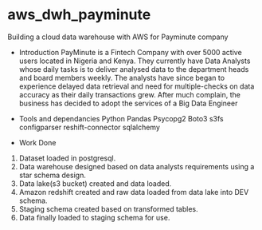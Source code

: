 # aws_dwh_payminute
Building a cloud data warehouse with AWS for Payminute company

- Introduction
PayMinute is a Fintech Company with over 5000 active users located in Nigeria and Kenya. They currently have Data Analysts whose daily tasks is to deliver analysed data to the department heads and board members weekly.
The analysts have since began to experience delayed data retrieval and need for multiple-checks on data accuracy as their daily transactions grew. After much complain, the business has decided to adopt the services of a Big Data Engineer


- Tools and dependancies
Python
Pandas
Psycopg2
Boto3
s3fs
configparser
reshift-connector
sqlalchemy

- Work Done
1. Dataset loaded in postgresql.
2. Data warehouse designed based on data analysts requirements using a star schema design.
3. Data lake(s3 bucket) created and data loaded.
4. Amazon redshift created and raw data loaded from data lake into DEV schema.
5. Staging schema created based on transformed tables.
6. Data finally loaded to staging schema for use.